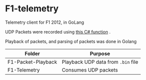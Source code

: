 # F1-telemetry
Telemetry client for F1 2012, in GoLang

UDP Packets were recorded using [this C# function](https://github.com/AbhinavA10/F1-telemetry/blob/master/ByteWriter/F1_Capture/Main_Program.cs#L67) .

Playback of packets, and parsing of packets was done in Golang


| Folder             | Purpose                            |
| ------------------ | ---------------------------------- |
| F1-Packet-Playback | Playback UDP data from `.bin` file |
| F1-Telemetry       | Consumes UDP packets               |